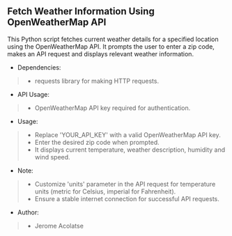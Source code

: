 
## Fetch Weather Information Using OpenWeatherMap API
This Python script fetches current weather details for a specified location using the OpenWeatherMap API. It prompts the user to enter a zip code, makes an API request and displays relevant weather information.


*   Dependencies:
>- requests library for making HTTP requests.


*  API Usage:
>- OpenWeatherMap API key required for authentication.

*  Usage:
>- Replace 'YOUR_API_KEY' with a valid OpenWeatherMap API key.
>- Enter the desired zip code when prompted.
>- It displays current temperature, weather description, humidity and wind speed.

*  Note:
>- Customize 'units' parameter in the API request for temperature units (metric for Celsius, imperial for Fahrenheit).
>- Ensure a stable internet connection for successful API requests.

* Author:
>- Jerome Acolatse
